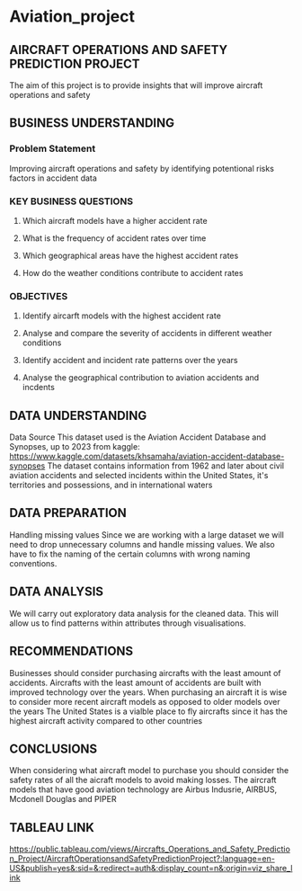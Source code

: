 # Aviation_project
## AIRCRAFT OPERATIONS AND SAFETY PREDICTION PROJECT
The aim of this project is to provide insights that will improve aircraft operations and safety

## BUSINESS UNDERSTANDING
### Problem Statement
Improving aircraft operations and safety by identifying potentional risks factors in accident data

### KEY BUSINESS QUESTIONS
1. Which aircraft models have a higher accident rate

2. What is the frequency of accident rates over time

3. Which geographical areas have the highest accident rates

4. How do the weather conditions contribute to accident rates

### OBJECTIVES
1. Identify aircarft models with the highest accident rate
  
2. Analyse and compare the severity of accidents in different weather conditions

3. Identify accident and incident rate patterns over the years
   
4. Analyse the geographical contribution to aviation accidents and incdents

## DATA UNDERSTANDING
Data Source
This dataset used is the Aviation Accident Database and Synopses, up to 2023 from kaggle: https://www.kaggle.com/datasets/khsamaha/aviation-accident-database-synopses The dataset contains information from 1962 and later about civil aviation accidents and selected incidents within the United States, it's territories and possessions, and in international waters

## DATA PREPARATION
Handling missing values
Since we are working with a large dataset we will need to drop unnecessary columns and handle missing values. We also have to fix the naming of the certain columns with wrong naming conventions.

## DATA ANALYSIS
We will carry out exploratory data analysis for the cleaned data. This will allow us to find patterns within attributes through visualisations.

## RECOMMENDATIONS
Businesses should consider purchasing aircrafts with the least amount of accidents. Aircrafts with the least amount of accidents are built with improved technology over the years.
When purchasing an aircraft it is wise to consider more recent aircraft models as opposed to older models over the years
The United States is a vialble place to fly aircrafts since it has the highest aircraft activity compared to other countries

## CONCLUSIONS
When considering what aircraft model to purchase you should consider the safety rates of all the aicraft models to avoid making losses. The aircraft models that have good aviation technology are Airbus Indusrie, AIRBUS, Mcdonell Douglas and PIPER

## TABLEAU LINK
https://public.tableau.com/views/Aircrafts_Operations_and_Safety_Prediction_Project/AircraftOperationsandSafetyPredictionProject?:language=en-US&publish=yes&:sid=&:redirect=auth&:display_count=n&:origin=viz_share_link
